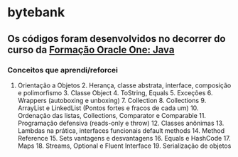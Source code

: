 # bytebank  
## Os códigos foram desenvolvidos no decorrer do curso da [**Formação Oracle One: Java**](https://cursos.alura.com.br/formacao-oracleone-java)  
### Conceitos que aprendi/reforcei  
1. Orientação a Objetos 2. Herança, classe abstrata, interface, composição e polimorfismo 3. Classe Object 4. ToString, Equals 5. Exceções 6. Wrappers (autoboxing e unboxing) 7. Collection 8. Collections 9. ArrayList e LinkedList (Pontos fortes e fracos de cada um) 10. Ordenação das listas, Collections, Comparator e Comparable 11. Programação defensiva (reads-only e throw) 12. Classes anônimas 13. Lambdas na prática, interfaces funcionais default methods 14. Method Reference 15. Sets vantagens e desvantagens 16. Equals e HashCode 17. Maps 18. Streams, Optional e Fluent Interface 19. Serialização de objetos